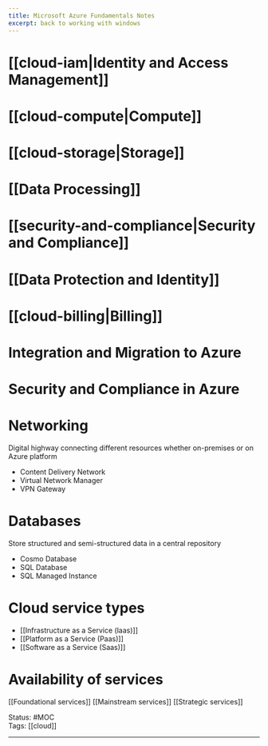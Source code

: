 ```yaml
---
title: Microsoft Azure Fundamentals Notes
excerpt: back to working with windows
---
```

# [[cloud-iam|Identity and Access Management]]
# [[cloud-compute|Compute]]
# [[cloud-storage|Storage]]
# [[Data Processing]]
# [[security-and-compliance|Security and Compliance]]
# [[Data Protection and Identity]]
# [[cloud-billing|Billing]]



# Integration and Migration to Azure

# Security and Compliance in Azure
# Networking
Digital highway connecting different resources whether on-premises or on Azure platform
- Content Delivery Network
- Virtual Network Manager
- VPN Gateway
# Databases
Store structured and semi-structured data in a central repository
- Cosmo Database
- SQL Database
- SQL Managed Instance
# Cloud service types
- [[Infrastructure as a Service (laas)]]
- [[Platform as a Service (Paas)]]
- [[Software as a Service (Saas)]]
# Availability of services
[[Foundational services]]
[[Mainstream services]]
[[Strategic services]]

Status: #MOC  
Tags: [[cloud]]  

---
